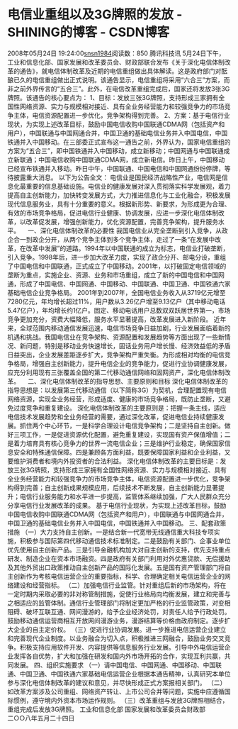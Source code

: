 # 电信业重组以及3G牌照的发放 - SHINING的博客 - CSDN博客
2008年05月24日 19:24:00[snsn1984](https://me.csdn.net/snsn1984)阅读数：850
                腾讯科技讯 5月24日下午，工业和信息化部、国家发展和改革委员会、财政部联合发布《关于深化电信体制改革的通告》，就电信体制改革及近期的电信重组做出具体解读。这是政府部门对酝酿已久的电信重组做出正式说明。该通告显示，电信重组将采用“六合三”方案，而非之前外界传言的“五合三”。此外，在电信改革重组完成后，国家还将发放3张3G牌照。该通告的核心要点为： 1、目标：发放三张3G牌照，支持形成三家拥有全国性网络资源、实力与规模相对接近、具有全业务经营能力和较强竞争力的市场竞争主体，电信资源配置进一步优化，竞争架构得到完善。 2、方案：基于电信行业现状，为实现上述改革目标，鼓励中国电信收购中国联通CDMA网（包括资产和用户），中国联通与中国网通合并，中国卫通的基础电信业务并入中国电信，中国铁通并入中国移动。在三部委正式宣布这一通告之前，外界认为，国家电信重组的方案为“五合三”，即中国铁通并入中国移动，成立新移动；中国网通与中国联通成立新联通；中国电信收购中国联通CDMA网，成立新电信。昨日上午，中国移动已经宣布铁通并入移动。昨日中午，中国联通、中国电信和中国网通纷纷停牌，等待披露重大消息。 以下为公告全文： 电信业是国民经济战略性产业，电信网是信息化最重要的信息基础设施。电信业的健康发展对深入贯彻落实科学发展观，着力提高自主创新能力，加快转变发展方式，大力推进信息化与工业化融合，积极发展现代信息服务业，具有十分重要的意义。根据新形势、新要求，为形成更为合理、有效的市场竞争格局，促进电信行业健康、协调发展，应进一步深化电信体制改革，以改革促发展，增强创新能力，优化资源配置，完善竞争架构，提升服务水平。 　一、深化电信体制改革的必要性 我国电信业从完全垄断到引入竞争，从政企合一到政企分开，从两个竞争主体到多个竞争主体，走过了一条“在发展中改革，在改革中发展”的道路。1994年以中国联通的成立为标志，电信业打破垄断，引入竞争。1998年后，进一步加大改革力度，实现了政企分开、邮电分设，重组了中国电信和中国联通，正式成立了中国移动。2001年，以打破固定电信领域的垄断为重点，实施企业、资源、业务和市场重组，成立了新的中国电信和中国网通，形成了中国电信、中国网通、中国移动、中国联通、中国卫通、中国铁通六家基础电信企业竞争格局。 2001年到2007年，全国电信业务收入从3719亿元增至7280亿元，年均增长超过11%，用户数从3.26亿户增至9.13亿户（其中移动电话5.47亿户），年均增长约1亿户。固定、移动电话用户总数双双跃居世界第一，市场竞争更加充分，资费大幅降低，服务水平显著提高，改革发展进入新阶段。 近年来，全球范围内移动通信发展迅速，电信市场竞争日益加剧，行业发展面临着新的机遇和挑战。我国电信业在竞争架构、资源配置和发展趋势等方面出现了一些新情况、新问题，特别是移动业务快速增长，固话业务用户增长慢、经济效益低的矛盾日益突出，企业发展差距逐步扩大，竞争架构严重失衡。为形成相对均衡的电信竞争格局，增强自主创新能力，提升电信企业的竞争能力，促进行业协调健康发展，应充分利用现有三张覆盖全国的第二代移动通信网络和固网资产，深化电信体制改革。 　二、深化电信体制改革的指导思想、主要原则和目标 深化电信体制改革的指导思想是：以发展第三代移动通信（以下简称3G）为契机，合理配置现有电信网络资源，实现全业务经营，形成适度、健康的市场竞争格局，既防止垄断，又避免过度竞争和重复建设。 深化电信体制改革的主要原则是：把握一条主线，适应电信技术发展趋势和全业务经营的需要，通过深化改革，促进电信业持续健康发展。抓住两个中心环节，一是科学合理设计电信竞争架构；二是坚持自主创新。做好三项工作，一是促进资源优化配置，避免重复建设，实现国有资产保值增值；二是着力培育具有核心竞争力的世界一流电信企业；三是维护行业稳定，确保国家信息安全和特殊通信保障。四是兼顾各方面利益，既要保障国家利益和企业利益，又要维护消费者和境内外投资者的合法利益。 深化电信体制改革的主要目标是：发放三张3G牌照，支持形成三家拥有全国性网络资源、实力与规模相对接近、具有全业务经营能力和较强竞争力的市场竞争主体，电信资源配置进一步优化，竞争架构得到完善；自主创新成果规模应用，后续技术不断发展，自主创新能力显著提升；电信行业服务能力和水平进一步提高，监管体系继续加强，广大人民群众充分分享电信行业发展改革的成果。 基于电信行业现状，为实现上述改革目标，鼓励中国电信收购中国联通CDMA网（包括资产和用户），中国联通与中国网通合并，中国卫通的基础电信业务并入中国电信，中国铁通并入中国移动。 三、配套政策措施 （一）大力支持自主创新。一是结合新一代宽带无线通信重大科技专项实施，积极参与国际第四代移动通信技术标准制定。二是鼓励有关部门、企事业单位优先使用自主创新产品。三是引导金融机构加大对自主创新的支持，优先支持重点研发、制造企业在资本市场融资。四是政府有关部门利用对外优惠贷款、无偿援助及其他外贸出口政策推动自主创新产品的国际化发展。五是国有资产管理部门将自主创新作为考核电信运营企业的重要指标，科学、合理确定相关电信运营企业的网络建设和经营指标。 （二）加强电信行业监管。针对重组后新的市场架构，将在一定时期内采取必要的非对称管制措施，促使行业格局向均衡发展，建立和完善与之相适应的监管体制。通信行业管理部门将制定更加严格的行业监管政策，对变相阻碍、破坏互联互通、网间漫游的，给予企业经济处罚，对责任人给予行政处罚。鼓励移动通信运营商相互开放网间漫游业务，漫游结算等价格由政府制定。逐步扩大企业的自主定价权。 （三）促进行业协调发展。进一步推进电信运营企业建立和完善现代企业制度。以业务融合为切入点，积极推进三网融合，鼓励业务交叉竞争。积极支持应用软件开发、内容提供等信息服务行业发展。引导中外电信运营企业发挥各自优势，扩大和加强在研发和国内外市场开拓的合作，实现互利共赢，共同发展。 四、组织实施要求 （一）请中国电信、中国网通、中国移动、中国联通、中国卫通、中国铁通六家基础电信运营企业根据本通告精神，认真研究本单位参与深化电信体制改革的建议和意见，并尽快形成正式方案报相关部门。 （二）如改革方案涉及公司重组、网络资产转让、上市公司合并等问题，实施中应遵循国际惯例，遵守境内外资本市场运作规则。 （三）改革重组与发放3G牌照相结合，重组完成后发放3G牌照。 工业和信息化部 国家发展和改革委员会财政部　　　　 二○○八年五月二十四日            
